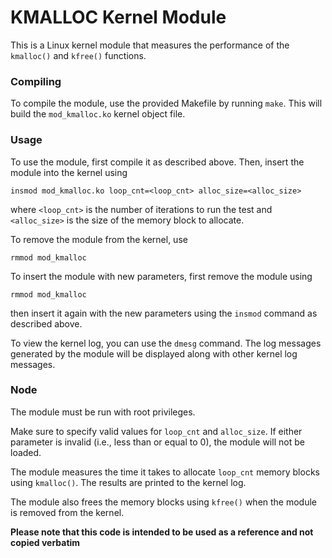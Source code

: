 # KMALLOC Kernel Module
This is a Linux kernel module that measures the performance of the `kmalloc()` and `kfree()` functions.
### Compiling
To compile the module, use the provided Makefile by running `make`. This will build the `mod_kmalloc.ko` kernel object file.
### Usage
To use the module, first compile it as described above. Then, insert the module into the kernel using 
```
insmod mod_kmalloc.ko loop_cnt=<loop_cnt> alloc_size=<alloc_size>
```
where `<loop_cnt>` is the number of iterations to run the test and `<alloc_size>` is the size of the memory block to allocate.

To remove the module from the kernel, use 
```
rmmod mod_kmalloc
```
To insert the module with new parameters, first remove the module using 
```
rmmod mod_kmalloc
```
then insert it again with the new parameters using the `insmod` command as described above.

To view the kernel log, you can use the `dmesg` command. The log messages generated by the module will be displayed along with other kernel log messages.

### Node
The module must be run with root privileges.

Make sure to specify valid values for `loop_cnt` and `alloc_size`. If either parameter is invalid (i.e., less than or equal to 0), the module will not be loaded.

The module measures the time it takes to allocate `loop_cnt` memory blocks using `kmalloc()`. The results are printed to the kernel log.

The module also frees the memory blocks using `kfree()` when the module is removed from the kernel.

**Please note that this code is intended to be used as a reference and not copied verbatim**